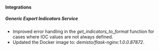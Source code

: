 
#### Integrations

##### Generic Export Indicators Service

- Improved error handling in the *get_indicators_to_format* function for cases where IOC values are not always defined.
- Updated the Docker image to: *demisto/flask-nginx:1.0.0.87872*.